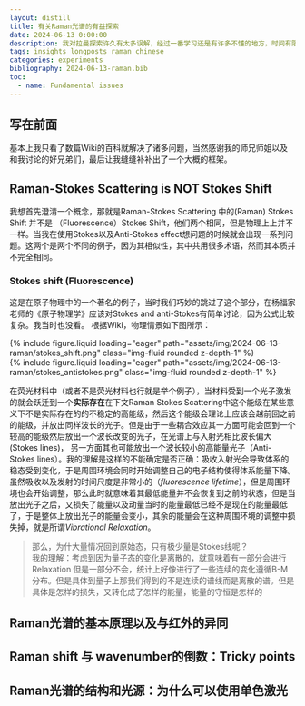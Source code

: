```yaml
---
layout: distill
title: 有关Raman光谱的有益探索
date: 2024-06-13 0:00:00
description: 我对拉曼探索许久有太多误解，经过一番学习还是有许多不懂的地方，时间有限力有不逮仅总结一下那些地方我懂了那些地方我没懂，待以后需要之时再探索。其中我会澄清一些之前的误解，并给出为什么之前理解错误。文中大部分只有定性讨论，定量讨论之后再说吧。  
tags: insights longposts raman chinese
categories: experiments
bibliography: 2024-06-13-raman.bib
toc:
  - name: Fundamental issues
---
```




## 写在前面

基本上我只看了数篇Wiki的百科就解决了诸多问题，当然感谢我的师兄师姐以及和我讨论的好兄弟们，最后让我缝缝补补出了一个大概的框架。<d-cite key="BMS_vol1"></d-cite>

## Raman-Stokes Scattering is NOT Stokes Shift

我想首先澄清一个概念，那就是Raman-Stokes Scattering 中的(Raman) Stokes Shift 并不是 （Fluorescence）Stokes Shift，他们两个相同，但是物理上上并不一样。当我在使用Stokes以及Anti-Stokes effect想问题的时候就会出现一系列问题。这两个是两个不同的例子，因为其相似性，其中共用很多术语，然而其本质并不完全相同。  

### Stokes shift (Fluorescence)

这是在原子物理中的一个著名的例子，<d-footnote>当时我们巧妙的跳过了这个部分，在杨福家老师的《原子物理学》应该对Stokes and anti-Stokes有简单讨论，因为公式比较复杂。我当时也没看。</d-footnote>
根据Wiki<d-cite key="stokes"></d-cite>，物理情景如下图所示：  

<div class="row mt-3">
    <div class="col-sm mt-3 mt-md-0">
        {% include figure.liquid loading="eager" path="assets/img/2024-06-13-raman/stokes_shift.png" class="img-fluid rounded z-depth-1" %}
    </div>
</div>

<div class="row mt-3">
    <div class="col-sm mt-3 mt-md-0">
        {% include figure.liquid loading="eager" path="assets/img/2024-06-13-raman/stokes_antistokes.png" class="img-fluid rounded z-depth-1" %}
    </div>
</div>

在荧光材料中（或者不是荧光材料也行就是举个例子），当材料受到一个光子激发的就会跃迁到一个**实际存在**<d-footnote>在下文Raman Stokes Scattering中这个能级在某些意义下不是实际存在的</d-footnote>的不稳定的高能级，然后这个能级会理论上应该会越前回之前的能级，并放出同样波长的光子。但是由于一些耦合效应其一方面可能会回到一个较高的能级然后放出一个波长改变的光子，在光谱上与入射光相比波长偏大(Stokes lines)， 另一方面其也可能放出一个波长较小的高能量光子（Anti-Stokes lines）。我的理解是这样的<d-footnote>不能确定是否正确</d-footnote>：吸收入射光会导致体系的稳态受到变化，于是周围环境会同时开始调整自己的电子结构使得体系能量下降。虽然吸收以及发射的时间尺度是非常小的（*fluorescence lifetime*），但是周围环境也会开始调整，那么此时就意味着其最低能量并不会恢复到之前的状态，但是当放出光子之后，又损失了能量以及动量当时的能量最低已经不是现在的能量最低了，于是整体上放出光子的能量会变小，其余的能量会在这种周围环境的调整中损失掉，就是所谓*Vibrational Relaxation*。
> 那么，为什大量情况回到原始态，只有极少量是Stokes线呢？  
我的理解：考虑到因为量子态的变化是离散的，就意味着有一部分会进行Relaxation 但是一部分不会，统计上好像进行了一些连续的变化遵循B-M分布。但是具体到量子上那我们得到的不是连续的谱线而是离散的谱。但是具体是怎样的损失，又转化成了怎样的能量，能量的守恒是怎样的

## Raman光谱的基本原理以及与红外的异同



## Raman shift 与 wavenumber的倒数：Tricky points

## Raman光谱的结构和光源：为什么可以使用单色激光

